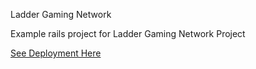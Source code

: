 Ladder Gaming Network

Example rails project for Ladder Gaming Network Project

[See Deployment Here]( https://polar-refuge-01027.herokuapp.com/)